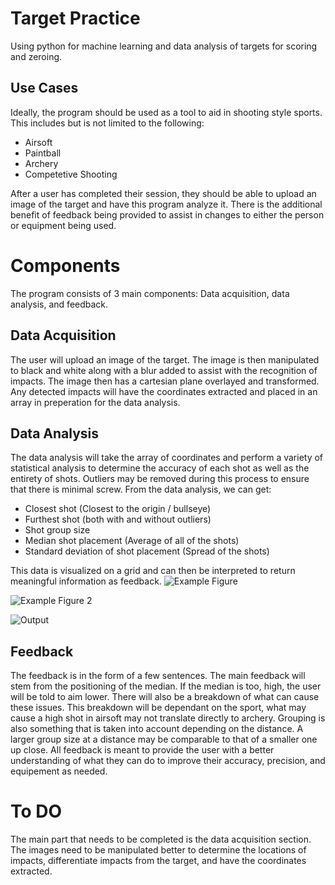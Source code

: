 # Target Practice
Using python for machine learning and data analysis of targets for scoring and zeroing.

## Use Cases
Ideally, the program should be used as a tool to aid in shooting style sports. This includes but is not limited to the following:
+ Airsoft
+ Paintball
+ Archery
+ Competetive Shooting

After a user has completed their session, they should be able to upload an image of the target and have this program analyze it. There is the additional benefit of feedback being provided to assist in changes to either the person or equipment being used.

# Components
The program consists of 3 main components: Data acquisition, data analysis, and feedback.

## Data Acquisition
The user will upload an image of the target. The image is then manipulated to black and white along with a blur added to assist with the recognition of impacts. The image then has a cartesian plane overlayed and transformed. Any detected impacts will have the coordinates extracted and placed in an array in preperation for the data analysis.

## Data Analysis
The data analysis will take the array of coordinates and perform a variety of statistical analysis to determine the accuracy of each shot as well as the entirety of shots. Outliers may be removed during this process to ensure that there is minimal screw. From the data analysis, we can get:
+ Closest shot (Closest to the origin / bullseye)
+ Furthest shot (both with and without outliers)
+ Shot group size
+ Median shot placement (Average of all of the shots)
+ Standard deviation of shot placement (Spread of the shots)

This data is visualized on a grid and can then be interpreted to return meaningful information as feedback.
![Example Figure](https://github.com/user-attachments/assets/47f6b8b3-62d4-4ac6-9254-0721c7b75fde)

![Example Figure 2](https://github.com/user-attachments/assets/f81a6674-eaab-47be-b0aa-44f6670b6f8e)

![Output](https://github.com/user-attachments/assets/436253f9-fbec-4011-a14a-2f260877d46a)

## Feedback
The feedback is in the form of a few sentences. The main feedback will stem from the positioning of the median. If the median is too, high, the user will be told to aim lower. There will also be a breakdown of what can cause these issues. This breakdown will be dependant on the sport, what may cause a high shot in airsoft may not translate directly to archery. Grouping is also something that is taken into account depending on the distance. A larger group size at a distance may be comparable to that of a smaller one up close. All feedback is meant to provide the user with a better understanding of what they can do to improve their accuracy, precision, and equipement as needed.

# To DO 
The main part that needs to be completed is the data acquisition section. The images need to be manipulated better to determine the locations of impacts, differentiate impacts from the target, and have the coordinates extracted.
